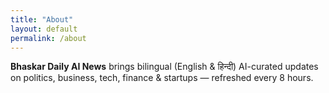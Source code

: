 ```yaml
---
title: "About"
layout: default
permalink: /about
---
```

**Bhaskar Daily AI News** brings bilingual (English & हिन्दी) AI-curated updates on politics, business, tech, finance & startups — refreshed every 8 hours.

